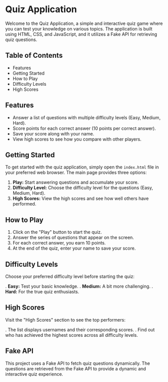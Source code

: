 # Quiz Application

Welcome to the Quiz Application, a simple and interactive quiz game where you can test your knowledge on various topics. The application is built using HTML, CSS, and JavaScript, and it utilizes a Fake API for retrieving quiz questions.

## Table of Contents
- Features
- Getting Started
- How to Play
- Difficulty Levels
- High Scores

## Features

- Answer a list of questions with multiple difficulty levels (Easy, Medium, Hard).
- Score points for each correct answer (10 points per correct answer).
- Save your score along with your name.
- View high scores to see how you compare with other players.

## Getting Started

To get started with the quiz application, simply open the `index.html` file in your preferred web browser. The main page provides three options:

1. **Play:** Start answering questions and accumulate your score.
2. **Difficulty Level:** Choose the difficulty level for the questions (Easy, Medium, Hard).
3. **High Scores:** View the high scores and see how well others have performed.

## How to Play

1. Click on the "Play" button to start the quiz.
2. Answer the series of questions that appear on the screen.
3. For each correct answer, you earn 10 points.
4. At the end of the quiz, enter your name to save your score.

## Difficulty Levels

Choose your preferred difficulty level before starting the quiz:

. **Easy:** Test your basic knowledge.
. **Medium:** A bit more challenging.
. **Hard:** For the true quiz enthusiasts.

## High Scores

Visit the "High Scores" section to see the top performers:

. The list displays usernames and their corresponding scores.
. Find out who has achieved the highest scores across all difficulty levels.

## Fake API

This project uses a Fake API to fetch quiz questions dynamically. The questions are retrieved from the Fake API to provide a dynamic and interactive quiz experience.
